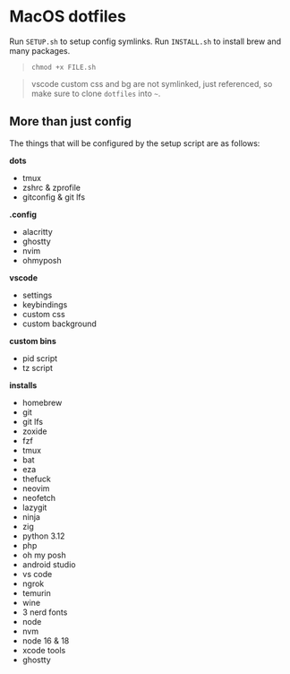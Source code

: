 # MacOS dotfiles

Run `SETUP.sh` to setup config symlinks.
Run `INSTALL.sh` to install brew and many packages.

> `chmod +x FILE.sh`

> vscode custom css and bg are not symlinked, just referenced, so make sure to clone `dotfiles` into `~`.

## More than just config

The things that will be configured by the setup script are as follows:

**dots**
- tmux
- zshrc & zprofile
- gitconfig & git lfs

**.config**
- alacritty
- ghostty
- nvim
- ohmyposh

**vscode**
- settings
- keybindings
- custom css
- custom background

**custom bins**
- pid script
- tz script

**installs**
- homebrew
- git
- git lfs
- zoxide
- fzf
- tmux
- bat
- eza
- thefuck
- neovim
- neofetch
- lazygit
- ninja
- zig
- python 3.12
- php
- oh my posh
- android studio
- vs code
- ngrok
- temurin
- wine
- 3 nerd fonts
- node
- nvm
- node 16 & 18
- xcode tools
- ghostty